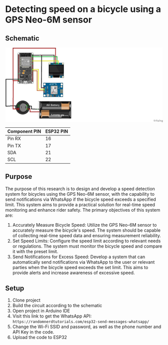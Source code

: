 # Detecting speed on a bicycle using a GPS Neo-6M sensor

## Schematic
![N|Solid](https://github.com/fafnir96/Detecting-speed-on-a-bicycle-using-a-GPS-Neo-6M-sensor/blob/main/schematic.jpg?raw=true)

| Component PIN | ESP32 PIN |
| ------ | ------ |
| Pin RX | 16 |
| Pin TX | 17 |
| SDA | 21 |
| SCL | 22 |

## Purpose
The purpose of this research is to design and develop a speed detection system for bicycles using the GPS Neo-6M sensor, with the capability to send notifications via WhatsApp if the bicycle speed exceeds a specified limit. This system aims to provide a practical solution for real-time speed monitoring and enhance rider safety. The primary objectives of this system are:

1. Accurately Measure Bicycle Speed: Utilize the GPS Neo-6M sensor to accurately measure the bicycle's speed. The system should be capable of collecting real-time speed data and ensuring measurement reliability.
2. Set Speed Limits: Configure the speed limit according to relevant needs or regulations. The system must monitor the bicycle speed and compare it with the preset limit.
3. Send Notifications for Excess Speed: Develop a system that can automatically send notifications via WhatsApp to the user or relevant parties when the bicycle speed exceeds the set limit. This aims to provide alerts and increase awareness of excessive speed.


## Setup
1. Clone project
2. Build the circuit according to the schematic
3. Open project in Arduino IDE
4. Visit this link to get the WhatsApp API: `https://randomnerdtutorials.com/esp32-send-messages-whatsapp/`
4. Change the Wi-Fi SSID and password, as well as the phone number and API Key in the code.
5. Upload the code to ESP32
